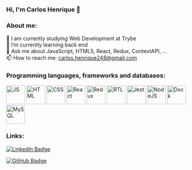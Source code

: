 ### Hi, I'm Carlos Henrique 👋

### About me:

  :brain: I am currently studying Web Development at Trybe  
  🌱 I’m currently learning back end  
  💬 Ask me about JavaScript, HTML5, React, Redux, ContextAPI, ...  
  📫 How to reach me: carlos.henrique248@gmail.com  

### Programming languages, frameworks and databases:  

<img alt=JS src=https://camo.githubusercontent.com/a30d7492025ac65a67d91e4d6a4757ac1c193d8342829a8ddca216ba6788b14d/68747470733a2f2f696d672e69636f6e73382e636f6d2f636f6c6f722f34382f3030303030302f6a6176617363726970742d2d76322e706e67 width=50px /> <img alt=HTML src=https://camo.githubusercontent.com/b9fe9f8e52c6fd30d814c24f3eb71cb09d7f5bc82d7f67a384055de93fdbb0bf/68747470733a2f2f696d672e69636f6e73382e636f6d2f636f6c6f722f34382f3030303030302f68746d6c2d352d2d76312e706e67 width=50px /> <img alt=CSS src=https://camo.githubusercontent.com/dc75aee770dff630309493116eeebd6a39c7042e4e94780a5e6c8f107bebe76f/68747470733a2f2f696d672e69636f6e73382e636f6d2f636f6c6f722f34382f3030303030302f637373332e706e67 width=50px /> <img alt=React src=https://camo.githubusercontent.com/989ab161f5a277bfda76cb5034b5a13dfca07af5ce9f8daf2b62d7185ec5e5f5/68747470733a2f2f696d672e69636f6e73382e636f6d2f6f66666963656c2f38302f3030303030302f72656163742e706e67 width=50px /> <img alt=Redux src=https://camo.githubusercontent.com/d3d1874579d4c426185cc3f0b5819d05cad0e3cb0d62ce2b182daea2abab84b3/68747470733a2f2f696d672e69636f6e73382e636f6d2f636f6c6f722f34382f3030303030302f72656475782e706e67 width=50px /> <img alt=RTL src=https://camo.githubusercontent.com/da7de1061d7e0554a821cf8c29460b03adcf78dbd2febe46a317647c0bc30a07/68747470733a2f2f692e6962622e636f2f6e6a446e6b51712f74657374696e672d6c6962726172792e706e67 width=50px /> <img alt=Jest src=https://camo.githubusercontent.com/3e9665a4469ebd415505abffcc29e8bf611b61bd2cdc58889db12dbc9a3a8163/68747470733a2f2f696d672e69636f6e73382e636f6d2f65787465726e616c2d74616c2d72657669766f2d636f6c6f722d74616c2d72657669766f2f34382f3030303030302f65787465726e616c2d6a6573742d63616e2d636f6c6c6563742d636f64652d636f7665726167652d696e666f726d6174696f6e2d66726f6d2d656e746972652d70726f6a656374732d6c6f676f2d636f6c6f722d74616c2d72657669766f2e706e67 width=50px /> <img alt=NodeJS src=https://camo.githubusercontent.com/db3d058eacf24a5025ef9c3d8d5b77ee633100d90027584bb37f1a5e102d976e/68747470733a2f2f696d672e69636f6e73382e636f6d2f636f6c6f722f3334342f6e6f64656a732e706e67 width=50px /> <img alt=Dock src=https://camo.githubusercontent.com/1a04c973d893fd2a42fadde8b815dcb2c9534c4563be1a2fa853ed4955cb4a3c/68747470733a2f2f696d672e69636f6e73382e636f6d2f666c75656e63792f3334342f646f636b65722e706e67 width=50px /> <img alt=MySQL src=https://camo.githubusercontent.com/fe765edb3789a2c081fe544371f12e27d4e2867fc544c66ef10a44b081c9f126/68747470733a2f2f696d672e69636f6e73382e636f6d2f636f6c6f722f3334342f6d7973716c2d6c6f676f2e706e67 width=50px /> 

### Links:

[![LinkedIn Badge](https://img.shields.io/badge/LinkedIn-0077B5?style=for-the-badge&logo=linkedin&logoColor=white)](https://www.linkedin.com/in/carlos-henrique-da-silva-souza/)

[![GitHub Badge](https://img.shields.io/badge/GitHub-100000?style=for-the-badge&logo=github&logoColor=white)](https://github.com/Henrique781/Henrique781)
